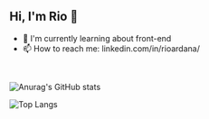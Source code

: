 ## Hi, I'm Rio 👋

- 🌱 I'm currently learning about front-end
- 📫 How to reach me: linkedin.com/in/rioardana/
<br>

![Anurag's GitHub stats](https://github-readme-stats.vercel.app/api?username=rioardana&show_icons=true&theme=light)

![Top Langs](https://github-readme-stats.vercel.app/api/top-langs/?username=rioardana&layout=compact)

<!--
**rioardana/rioardana** is a ✨ _special_ ✨ repository because its `README.md` (this file) appears on your GitHub profile.

Here are some ideas to get you started:

- 🔭 I’m currently working on ...
- 🌱 I’m currently learning ...
- 👯 I’m looking to collaborate on ...
- 🤔 I’m looking for help with ...
- 💬 Ask me about ...
- 📫 How to reach me: ...
- 😄 Pronouns: ...
- ⚡ Fun fact: ...
-->
